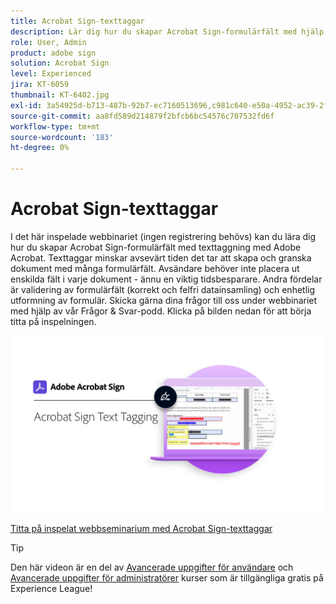 ```yaml
---
title: Acrobat Sign-texttaggar
description: Lär dig hur du skapar Acrobat Sign-formulärfält med hjälp av texttaggar i Adobe Acrobat
role: User, Admin
product: adobe sign
solution: Acrobat Sign
level: Experienced
jira: KT-6059
thumbnail: KT-6402.jpg
exl-id: 3a54925d-b713-487b-92b7-ec7160513696,c981c640-e50a-4952-ac39-2f90d6d0cf08
source-git-commit: aa8fd589d214879f2bfcb6bc54576c707532fd6f
workflow-type: tm+mt
source-wordcount: '183'
ht-degree: 0%

---
```


# Acrobat Sign-texttaggar

I det här inspelade webbinariet (ingen registrering behövs) kan du lära dig hur du skapar Acrobat Sign-formulärfält med texttaggning med Adobe Acrobat. Texttaggar minskar avsevärt tiden det tar att skapa och granska dokument med många formulärfält. Avsändare behöver inte placera ut enskilda fält i varje dokument - ännu en viktig tidsbesparare. Andra fördelar är validering av formulärfält (korrekt och felfri datainsamling) och enhetlig utformning av formulär. Skicka gärna dina frågor till oss under webbinariet med hjälp av vår Frågor &amp; Svar-podd. Klicka på bilden nedan för att börja titta på inspelningen.

[![Bevaka session](../assets/Text-Tagging.png)](https://event.on24.com/wcc/r/2338276/415BE4603F60A61A546C0A91528B444F)

[Titta på inspelat webbseminarium med Acrobat Sign-texttaggar](https://event.on24.com/wcc/r/2338276/415BE4603F60A61A546C0A91528B444F)

>[!TIP]
>
>Den här videon är en del av [Avancerade uppgifter för användare](https://experienceleague.adobe.com/?recommended=Sign-U-1-2020.3) och [Avancerade uppgifter för administratörer](https://experienceleague.adobe.com/?recommended=Sign-A-1-2020.1) kurser som är tillgängliga gratis på Experience League!
